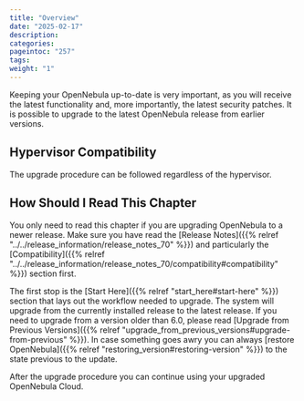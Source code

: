 ```yaml
---
title: "Overview"
date: "2025-02-17"
description:
categories:
pageintoc: "257"
tags:
weight: "1"
---
```


<a id="upgrade-overview"></a>

<!--# Overview -->

Keeping your OpenNebula up-to-date is very important, as you will receive the latest functionality and, more importantly, the latest security patches. It is possible to upgrade to the latest OpenNebula release from earlier versions.

## Hypervisor Compatibility

The upgrade procedure can be followed regardless of the hypervisor.

## How Should I Read This Chapter

You only need to read this chapter if you are upgrading OpenNebula to a newer release. Make sure you have read the [Release Notes]({{% relref "../../release_information/release_notes_70" %}}) and particularly the [Compatibility]({{% relref "../../release_information/release_notes_70/compatibility#compatibility" %}}) section first.

The first stop is the [Start Here]({{% relref "start_here#start-here" %}}) section that lays out the workflow needed to upgrade. The system will upgrade from the currently installed release to the latest release. If you need to upgrade from a version older than 6.0, please read [Upgrade from Previous Versions]({{% relref "upgrade_from_previous_versions#upgrade-from-previous" %}}). In case something goes awry you can always [restore OpenNebula]({{% relref "restoring_version#restoring-version" %}}) to the state previous to the update.

After the upgrade procedure you can continue using your upgraded OpenNebula Cloud.
